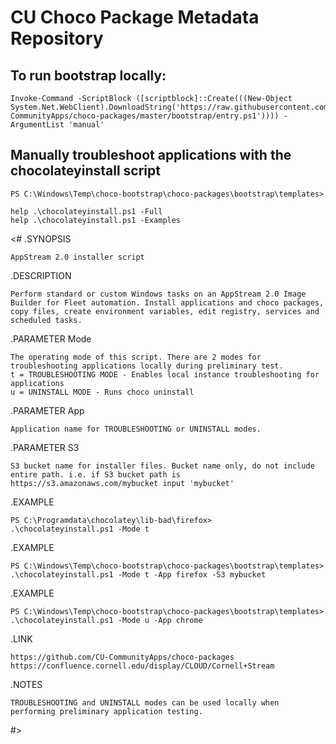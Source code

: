 # CU Choco Package Metadata Repository

## To run bootstrap locally:

    Invoke-Command -ScriptBlock ([scriptblock]::Create(((New-Object System.Net.WebClient).DownloadString('https://raw.githubusercontent.com/CU-CommunityApps/choco-packages/master/bootstrap/entry.ps1')))) -ArgumentList 'manual'

## Manually troubleshoot applications with the chocolateyinstall script

	PS C:\Windows\Temp\choco-bootstrap\choco-packages\bootstrap\templates>
	
	help .\chocolateyinstall.ps1 -Full
	help .\chocolateyinstall.ps1 -Examples

<#
.SYNOPSIS

    AppStream 2.0 installer script
.DESCRIPTION

    Perform standard or custom Windows tasks on an AppStream 2.0 Image Builder for Fleet automation. Install applications and choco packages, copy files, create environment variables, edit registry, services and scheduled tasks.
.PARAMETER Mode

    The operating mode of this script. There are 2 modes for troubleshooting applications locally during preliminary test. 
    t = TROUBLESHOOTING MODE - Enables local instance troubleshooting for applications
    u = UNINSTALL MODE - Runs choco uninstall
.PARAMETER App

    Application name for TROUBLESHOOTING or UNINSTALL modes.
.PARAMETER S3

    S3 bucket name for installer files. Bucket name only, do not include entire path. i.e. if S3 bucket path is https://s3.amazonaws.com/mybucket input 'mybucket'
.EXAMPLE

    PS C:\Programdata\chocolatey\lib-bad\firefox> 
    .\chocolateyinstall.ps1 -Mode t
.EXAMPLE

    PS C:\Windows\Temp\choco-bootstrap\choco-packages\bootstrap\templates>
    .\chocolateyinstall.ps1 -Mode t -App firefox -S3 mybucket
.EXAMPLE

    PS C:\Windows\Temp\choco-bootstrap\choco-packages\bootstrap\templates> 
    .\chocolateyinstall.ps1 -Mode u -App chrome
.LINK

    https://github.com/CU-CommunityApps/choco-packages
    https://confluence.cornell.edu/display/CLOUD/Cornell+Stream
.NOTES

    TROUBLESHOOTING and UNINSTALL modes can be used locally when performing preliminary application testing.
#>

